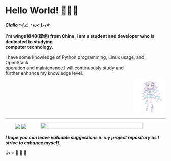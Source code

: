 # Hello World! :tada::tada::tada:

***Ciallo～(∠・ω< )⌒☆***

**I'm wings1848(蝶䌻) from China. I am a student and developer who is dedicated to studying   
computer technology.**


I have some knowledge of Python programming, Linux usage, and OpenStack   
operation and maintenance.I will continuously study and   
further enhance my knowledge level.

<p align="right">
  <img src=".\images\ctj.gif" style="max-height: 100%; width: 20%; height: 20%;">
  <br >
</p>

---

<p align="center">
    <img src="https://github-readme-stats.vercel.app/api?username=wings1848&show_icons=true&theme=prussian" style="height: auto; max-width: 33%;">
  <img src="https://github-readme-stats.vercel.app/api/top-langs/?username=wings1848&theme=prussian&layout=compact" style="height: auto; max-width: 46%;">
  <img src="https://github-readme-activity-graph.vercel.app/graph?username=wings1848&theme=react-dark" style="width: 80%; height: 80%;">
  <br >
</p>

***I hope you can leave valuable suggestions in my project repository as I strive to enhance myself.***

:+1: :star: :pray: :pray: :pray:

